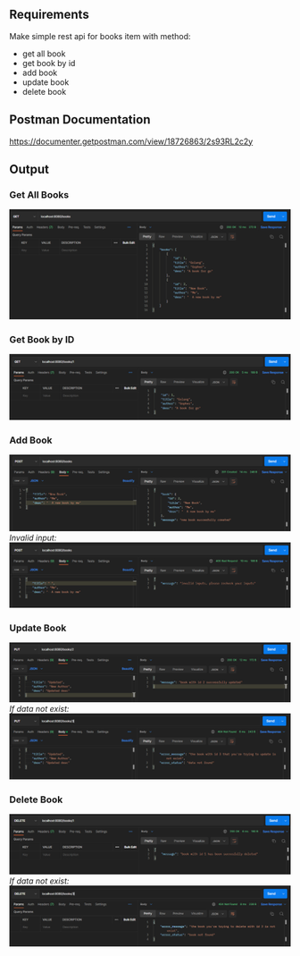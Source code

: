 ## Requirements
Make simple rest api for books item with method:
- get all book
- get book by id
- add book
- update book
- delete book

## Postman Documentation
https://documenter.getpostman.com/view/18726863/2s93RL2c2y

## Output
### Get All Books
![Get All Books](assets/GET.png)

### Get Book by ID
![Get Book by ID](assets/GET_ONE.png)

### Add Book
![Add Book](assets/POST.png)
*Invalid input:*
![Add Book](assets/POST_INVALID.png)

### Update Book
![Update Book](assets/PUT.png)
*If data not exist:*
![Update Book](assets/PUT_INVALID.png)

### Delete Book
![Delete Book](assets/DELETE.png)
*If data not exist:*
![Delete Book](assets/DELETE_INVALID.png)